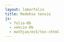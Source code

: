 ```yaml
---
layout: laborfolio
title: Redoksa tensio
js:
  - folio-0b
  - sekcio-0b 
  - mathjax/es5/tex-chtml
---
```


<!--

Nernst-ekvacio:
https://de.wikipedia.org/wiki/Nernst-Gleichung
https://chem.libretexts.org/Bookshelves/General_Chemistry/Book%3A_Chem1_(Lower)/16%3A_Electrochemistry/16.05%3A_Applications_of_the_Nernst_Equation

http://www.chem1.com/acad/webtut/aquatic/FallE1.html
http://www.chem1.com/acad/webtut/aquatic/FallE2.html

https://www.chemieunterricht.de/dc2/wasser/w-redox.htm
https://www.sciencedirect.com/topics/earth-and-planetary-sciences/redox-potential
https://en.wikipedia.org/wiki/Reduction_potential

https://www.chemieunterricht.de/dc2/echemie/inhalt1.htm

Frost-diagramoj:
https://de.wikipedia.org/wiki/Frost-Diagramm
https://en.wikipedia.org/wiki/Standard_electrode_potential_(data_page)

Pourbaix-diagramoj:
https://en.wikipedia.org/wiki/Pourbaix_diagram
https://chem.libretexts.org/Bookshelves/Inorganic_Chemistry/Book%3A_Introduction_to_Inorganic_Chemistry_(Wikibook)/04%3A_Redox_Stability_and_Redox_Reactions/4.06%3A_Pourbaix_Diagrams
http://ruby.chemie.uni-freiburg.de/Vorlesung/metalle_feconi_gruppe.html

https://www.doitpoms.ac.uk/tlplib/pourbaix/pourbaix_construction.php

// C..
https://www.researchgate.net/figure/Pourbaix-diagram-of-Carbon_fig1_237205381
// O, S..:
https://beckassets.blob.core.windows.net/product/readingsample/105413/9783642039669_excerpt_001.pdf


softvaro:
https://github.com/eawag-surface-waters-research/ChemEQL
https://www.kth.se/che/medusa/
https://www.researchgate.net/figure/Pourbaix-diagram-for-carbon-at-298-K-showing-the-hatched-domain-of-stability-Predominate_fig1_267979384
https://www.researchgate.net/figure/Pourbaix-diagram-for-nitrogen-at-25C_fig7_281640442
-->

<!--

Ebleco por enkonduki la redoksan tenstion:

El la termodinamika formulo de la leĝo de masefiko 
(vd: https://chem.libretexts.org/Bookshelves/Analytical_Chemistry/Analytical_Chemistry_2.1_(Harvey)/06%3A_Equilibrium_Chemistry/6.02%3A_Thermodynamics_and_Equilibrium_Chemistry#equation6.2.3)

oni povas dedukti la ekvacion de Nernst, 
vd.
https://chem.libretexts.org/Bookshelves/Analytical_Chemistry/Analytical_Chemistry_2.1_(Harvey)/06%3A_Equilibrium_Chemistry/6.04%3A_Equilibrium_Constants_for_Chemical_Reactions

tiel ankaŭ klariĝas la interligo de ekvacioa konstanto kaj elektrodpotentialo/redokstensio

-->
